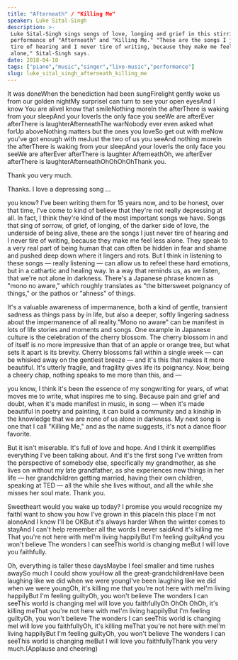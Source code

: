 ```yaml
---
title: "Afterneath" / "Killing Me"
speaker: Luke Sital-Singh
description: >-
 Luke Sital-Singh sings songs of love, longing and grief in this stirring
 performance of "Afterneath" and "Killing Me." "These are the songs I just never
 tire of hearing and I never tire of writing, because they make me feel less
 alone," Sital-Singh says.
date: 2018-04-10
tags: ["piano","music","singer","live-music","performance"]
slug: luke_sital_singh_afterneath_killing_me
---
```


It was doneWhen the benediction had been sungFirelight gently woke us from our golden
nightMy surpriseI can turn to see your open eyesAnd I know You are aliveI know that
smileNothing moreIn the afterThere is waking from your sleepAnd your loverIs the only face
you seeWe are afterEver afterThere is laughterAfterneathThe warNobody ever even asked what
forUp aboveNothing matters but the ones you loveSo get out with meNow you've got enough
with meJust the two of us you seeAnd nothing moreIn the afterThere is waking from your
sleepAnd your loverIs the only face you seeWe are afterEver afterThere is laughter
AfterneathOh, we afterEver afterThere is laughterAfterneathOhOhOhOhThank
you.

Thank you very much.

Thanks. I love a depressing song ...

you know? I've been writing them for 15 years now, and to be honest, over that time, I've
come to kind of believe that they're not really depressing at all. In fact, I think
they're kind of the most important songs we have. Songs that sing of sorrow, of grief, of
longing, of the darker side of love, the underside of being alive, these are the songs I
just never tire of hearing and I never tire of writing, because they make me feel less
alone. They speak to a very real part of being human that can often be hidden in fear and
shame and pushed deep down where it lingers and rots. But I think in listening to these
songs — really listening — can allow us to refeel these hard emotions, but in a cathartic
and healing way. In a way that reminds us, as we listen, that we're not alone in
darkness. There's a Japanese phrase known as "mono no aware," which roughly translates as
"the bittersweet poignancy of things," or the pathos or "ahness" of things.

It's a valuable awareness of impermanence, both a kind of gentle, transient sadness as
things pass by in life, but also a deeper, softly lingering sadness about the impermanence
of all reality."Mono no aware" can be manifest in lots of life stories and moments and
songs. One example in Japanese culture is the celebration of the cherry blossom. The
cherry blossom in and of itself is no more impressive than that of an apple or orange
tree, but what sets it apart is its brevity. Cherry blossoms fall within a single week —
can be whisked away on the gentlest breeze — and it's this that makes it more beautiful.
It's utterly fragile, and fragility gives life its poignancy. Now, being a cheery chap,
nothing speaks to me more than this, and —

you know, I think it's been the essence of my songwriting for years, of what moves me to
write, what inspires me to sing. Because pain and grief and doubt, when it's made manifest
in music, in song — when it's made beautiful in poetry and painting, it can build a
community and a kinship in the knowledge that we are none of us alone in darkness. My next
song is one that I call "Killing Me," and as the name suggests, it's not a dance floor
favorite.

But it isn't miserable. It's full of love and hope. And I think it exemplifies everything
I've been talking about. And it's the first song I've written from the perspective of
somebody else, specifically my grandmother, as she lives on without my late grandfather,
as she experiences new things in her life — her grandchildren getting married, having
their own children, speaking at TED — all the while she lives without, and all the while
she misses her soul mate. Thank you.

Sweetheart would you wake up today? I promise you would recognize my faithI want to show
you how I've grown in this placeIn this place I'm not aloneAnd I know I'll be OKBut it's
always harder When the winter comes to stayAnd I can't help remember all the words I never
saidAnd it's killing me That you're not here with meI'm living happilyBut I'm feeling
guiltyAnd you won't believe The wonders I can seeThis world is changing meBut I will love
you faithfully.

Oh, everything is taller these daysMaybe I feel smaller and time rushes awaySo much I
could show youHow all the great-grandchildrenHave been laughing like we did when we were
youngI've been laughing like we did when we were youngOh, it's killing me that you're not
here with meI'm living happilyBut I'm feeling guiltyOh, you won't believe The wonders I
can seeThis world is changing meI will love you faithfullyOh OhOh OhOh, it's killing
meThat you're not here with meI'm living happilyBut I'm feeling guiltyOh, you won't
believe The wonders I can seeThis world is changing meI will love you faithfullyOh, it's
killing meThat you're not here with meI'm living happilyBut I'm feeling guiltyOh, you
won't believe The wonders I can seeThis world is changing meBut I will love you
faithfullyThank you very much.(Applause and cheering)

<!--
ad_duration=3.33
comment_count=5
event="TED2018"
external_start_time=0
has_talk_citation=0
intro_duration=11.82
is_subtitle_required="False"
is_talk_featured="True"
language="en"
language_swap="False"
native_language="en"
number_of_related_talks=6
number_of_speakers=1
number_of_subtitled_videos=13
number_of_tags=5
number_of_talk_download_languages=13
number_of_talk_more_resources=0
number_of_talk_recommendations=0
number_of_talks_take_actions=1
post_ad_duration=0.83
published_timestamp="2018-09-21 12:50:01"
recording_date="2018-04-10"
speaker_description="Singer-songwriter"
speaker_is_published=1
speaker_name="Luke Sital-Singh"
talk_more_resources=[]
talk_name="\"Afterneath\" / \"Killing Me\""
talks_tags=["piano","music","singer","live-music","performance"]
url_photo_speaker="https://pe.tedcdn.com/images/ted/ae4ff49913a1de47fa5711f21792e8a54daa317f_254x191.jpg"
url_photo_talk="https://s3.amazonaws.com/talkstar-photos/uploads/fceb9306-7b43-4c2e-9515-fd6625b21da8/LukeSitalSingh_2018-embed.jpg"
url_webpage="https://www.ted.com/talks/luke_sital_singh_afterneath_killing_me"
video_type_name="TED Stage Talk"
-->